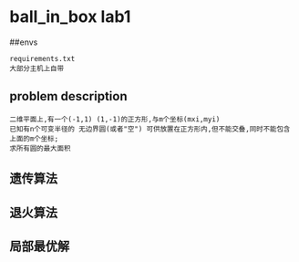 # ball_in_box lab1

##envs

    requirements.txt
    大部分主机上自带

## problem description

    二维平面上,有一个(-1,1) (1,-1)的正方形,与m个坐标(mxi,myi)
    已知有n个可变半径的 无边界圆(或者"空") 可供放置在正方形内,但不能交叠,同时不能包含上面的m个坐标;
    求所有圆的最大面积
## 遗传算法

## 退火算法

## 局部最优解


